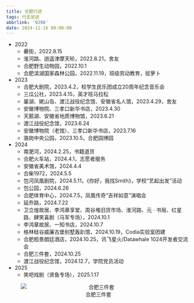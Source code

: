 ```yaml
---
title: 合肥行迹
tags: 行走足迹
abbrlink: '9296'
date: 2024-11-16 00:00:00
---
```


- 2022
  - 罍街，2022.8.15
  - 淮河路、逍遥津摩天轮，2022.8.21，舍友
  - 合肥野生动物园，2022.10.1
  - 合肥滨湖国家森林公园，2022.11.19，班级劳动教育，拔萝卜
- 2023
  - 合肥大剧院，2023.4.2，校学生民乐团成立20周年纪念音乐会
  - 三瓜公社，2023.4.15，英才班马拉松
  - 巢湖、姥山岛、渡江战役纪念馆、安徽省名人馆，2023.4.29，舍友
  - 安徽博物院、三孝口新华书店，2023.4.30
  - 天鹅湖、安徽省地质博物馆，2023.6.21
  - 渡江战役纪念馆，2023.6.24
  - 安徽博物院（老馆）、三孝口新华书店，2023.7.16
  - 骆岗中央公园，2023.10.5，合肥园博园
- 2024
  - 南淝河，2024.2.25，书籍退货
  - 合肥火车站，2024.4.1，志愿者服务
  - 安徽省美术馆，2024.4.4
  - 合柴1972，2024.5.5
  - 包河凤凰剧院，2024.5.11，《你好，我找Smith》，学校“艺起出发”活动
  - 包公园，2024.6.26
  - 合肥体育中心，2024.7.5，凤凰传奇“吉祥如意”演唱会
  - 延乔路，2024.7.22
  - 卫立煌故居、李鸿章享堂、周谷堆旧货市场、淮河路、元 · 书局、红星路、肆笑喜剧（马军专场），2024.10.1
  - 李鸿章故居、一知书店，2024.10.7
  - 格林硅谷威廉古堡别墅轰趴馆，2024.10.19，Codia实验室团建
  - 合肥栢景朗廷酒店，2024.10.25，讯飞星火/Datawhale 1024开发者交流会
  - 合肥三件套，2024.10.25
  - 渡江战役纪念馆，2024.12.7，学院党员活动
- 2025
  - 笑吧戏剧（贤鱼专场），2025.1.17
<figure style="text-align: center;">
  <img src="https://s3.bmp.ovh/imgs/2024/12/31/b633da7d85de78cc.jpg" alt="合肥三件套" style="display: block; margin-left: auto; margin-right: auto;">
  <figcaption>合肥三件套</figcaption>
</figure>